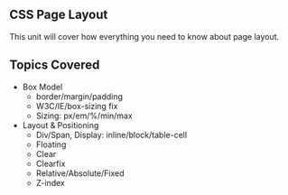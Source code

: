 

## CSS Page Layout

This unit will cover how everything you need to know about page layout.

## Topics Covered

- Box Model
  - border/margin/padding
  - W3C/IE/box-sizing fix
  - Sizing: px/em/%/min/max
- Layout & Positioning
  - Div/Span, Display: inline/block/table-cell
  - Floating
  - Clear
  - Clearfix
  - Relative/Absolute/Fixed
  - Z-index